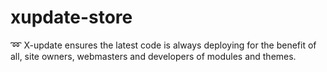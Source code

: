 # xupdate-store
➿ X-update ensures the latest code is always deploying for the benefit of all, site owners, webmasters and developers of modules and themes.
